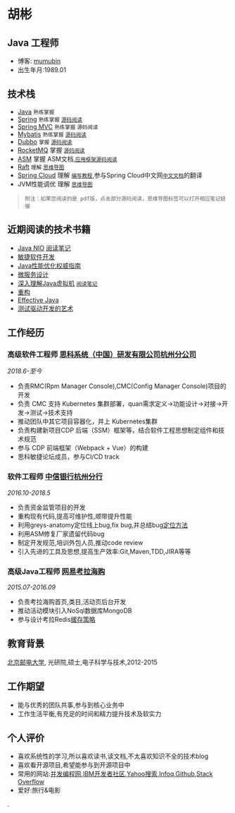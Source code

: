 胡彬
=============

Java 工程师
-----------------------

- 博客: [mumubin](https://segmentfault.com/blog/mumubin)
- 出生年月:1989.01

技术栈
-----------
- [Java](https://www.oracle.com/java/index.html) `熟练掌握`
- [Spring](https://spring.io/) `熟练掌握` [`源码阅读`][1]
- [Spring MVC](https://docs.spring.io/spring/docs/current/spring-framework-reference/html/mvc.html) `熟练掌握` `源码阅读`
- [Mybatis](http://www.mybatis.org/mybatis-3/) `熟练掌握` [`源码阅读`][2]
- [Dubbo](http://dubbo.io/) `掌握` [`源码阅读`][3]
- [RocketMQ](https://rocketmq.incubator.apache.org/) 掌握 [`源码阅读`][4]
- [ASM](http://asm.ow2.org/) 掌握 ASM文档,[`应用框架源码阅读`][5]
- [Raft](https://ramcloud.stanford.edu/wiki/download/attachments/11370504/raft.pdf) `理解` [`思维导图`][6]
- [Spring Cloud](http://projects.spring.io/spring-cloud/) 理解 [`编写教程`][7],参与Spring Cloud中文网[`中文文档`][8]的翻译
- JVM性能调优 理解 [`思维导图`][9]

>`附注：如果您阅读的是 pdf版，点击部分源码阅读，思维导图标签可以打开相应笔记链接`

近期阅读的技术书籍
------------
- [Java NIO](https://book.douban.com/subject/1433583/) [阅读笔记][10]
- [敏捷软件开发](https://book.douban.com/subject/1140457/)
- [Java性能优化权威指南](https://book.douban.com/subject/25828043/) 
- [微服务设计](https://book.douban.com/subject/26772677/)
- [深入理解Java虚拟机](https://book.douban.com/subject/24722612/) [`阅读笔记`][11]
- [重构](https://book.douban.com/subject/4262627/)
- [Effective Java](https://book.douban.com/subject/3360807/)
- [测试驱动开发的艺术](https://book.douban.com/subject/5326182/)

工作经历
----------

### **高级软件工程师**  [思科系统（中国）研发有限公司杭州分公司](http://www.citicbank.com/)

*2018.6-至今*

- 负责RMC(Rpm Manager Console),CMC(Config Manager Console)项目的开发
- 负责 CMC 支持 Kubernetes 集群部署，quan需求定义->功能设计->对接->开发->测试->技术支持
- 推动团队中其它项目容器化，并上 Kubernetes集群
- 负责构建新项目CDP 后端（SSM）框架等，结合软件工程思想制定组件和技术规范
- 参与 CDP 前端框架（Webpack + Vue）的构建
- 思科敏捷论坛成员，参与CI/CD track

### **软件工程师**  [中信银行杭州分行](http://www.citicbank.com/)

*2016.10-2018.5*

- 负责资金监管项目的开发
- 重构现有代码,提高可维护性,顺带提升性能
- 利用greys-anatomy定位线上bug,fix bug,并总结bug[定位方法][12]
- 利用ASM修复厂家遗留代码bug
- 制定开发规范,培训外包人员,推动code review
- 引入先进的工具及思想,提高生产效率:Git,Maven,TDD,JIRA等等

### **高级Java工程师**  [网易考拉海购](https://www.kaola.com/)

*2015.07-2016.09*
- 负责考拉海购首页,类目,活动页后台开发
- 推动活动模块引入NoSql数据库MongoDB
- 参与设计考拉Redis[缓存策略][13]


教育背景
---------

[北京邮电大学](http://www.bupt.edu.cn/), 光研院,硕士,电子科学与技术,2012-2015 

工作期望
---------

- 能与优秀的团队共事,参与到核心业务中
- 工作生活平衡,有充足的时间和精力提升技术及软实力

个人评价
---------

- 喜欢系统性的学习,所以喜欢读书,读文档,不太喜欢知识不全的技术blog
- 喜欢看开源项目,希望能参与到开源项目中
- 常用的网站:[并发编程网][14],[IBM开发者社区][15],[Yahoo搜索][16],[Infoq][17],[Github][18],[Stack Overflow][19]
- 爱好:旅行&电影


.


  [1]: http://www.xmind.net/m/dUzq
  [2]: http://www.xmind.net/m/HX62
  [3]: http://www.xmind.net/m/yEPV
  [4]: https://segmentfault.com/a/1190000010987806
  [5]: https://segmentfault.com/a/1190000010336130
  [6]: http://www.xmind.net/m/X5Qf
  [7]: https://segmentfault.com/a/1190000006138698
  [8]: https://springcloud.cc/spring-cloud-config-zhcn.html
  [9]: http://www.xmind.net/m/EhZB
  [10]: https://segmentfault.com/a/1190000010858641
  [11]: http://www.xmind.net/m/NeUr
  [12]: http://www.xmind.net/m/Y3qw
  [13]: http://www.xmind.net/m/avFB
  [14]: http://ifeve.com/
  [15]: https://www.ibm.com/developerworks/cn/
  [16]: https://search.yahoo.com/
  [17]: http://www.infoq.com/cn/
  [18]: https://github.com/trending
  [19]: http://stackoverflow.com/